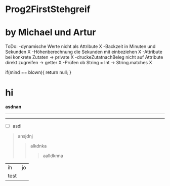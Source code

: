 # Prog2FirstStehgreif

# by Michael und Artur

ToDo:
-dynamische Werte nicht als Attribute X
-Backzeit in Minuten und Sekunden X
-Höhenberechnung die Sekunden mit einbeziehen X
-Attribute bei konkrete Zutaten -> private X
-druckeZutatnachBeleg nicht auf Attribute direkt zugreifen -> getter X
-Prüfen ob String = Int -> String.matches X

if(mind == blown){
  return null;
 }
 
 # hi
 **asdnan**
 ___
 ---
 - [ ] asdl
 >ansjdnj
 >>alkdnka
 >>>aalldknna


<table>
  <tbody>
    <tr><td>ih</td><td>jo</td></tr>
    <tr><td>test</td></tr>
